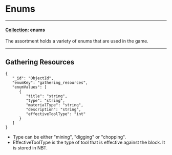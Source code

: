 # Enums

---

#### <u>Collection</u>: enums

The assortment holds a variety of enums that are used in the game.

---

## Gathering Resources

```
{
   "_id": "ObjectId",
   "enumKey": "gathering_resources",
   "enumValues": [
      {
         "title": "string",
         "type": "string",
         "materialType": "string",
         "description": "string",
         "effectiveToolType": "int"
      }
   ]
}
```

- Type can be either "mining", "digging" or "chopping".
- EffectiveToolType is the type of tool that is effective against the block. It is stored in NBT.